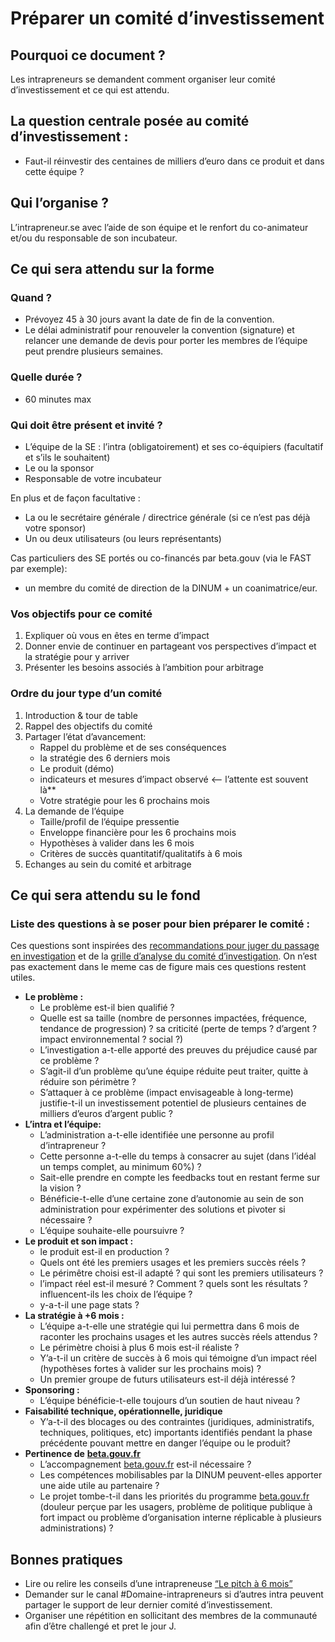 # Préparer un comité d’investissement

## Pourquoi ce document ? <a id="pourquoi-ce-document"></a>

Les intrapreneurs se demandent comment organiser leur comité d’investissement et ce qui est attendu.

## La question centrale posée au comité d’investissement : <a id="la-question-centrale-posee-au-comite-dinvestissement"></a>

* Faut-il réinvestir des centaines de milliers d’euro dans ce produit et dans cette équipe ?

## Qui l’organise ? <a id="qui-lorganise"></a>

L’intrapreneur.se avec l’aide de son équipe et le renfort du co-animateur et/ou du responsable de son incubateur.

## Ce qui sera attendu sur la forme <a id="ce-qui-sera-attendu-sur-la-forme"></a>

### Quand ? <a id="quand"></a>

* Prévoyez 45 à 30 jours avant la date de fin de la convention.
* Le délai administratif pour renouveler la convention \(signature\) et relancer une demande de devis pour porter les membres de l’équipe peut prendre plusieurs semaines.

### Quelle durée ? <a id="quelle-duree"></a>

* 60 minutes max

### Qui doit être présent et invité ? <a id="qui-doit-etre-present-et-invite"></a>

* L’équipe de la SE : l’intra \(obligatoirement\) et ses co-équipiers \(facultatif et s’ils le souhaitent\)
* Le ou la sponsor
* Responsable de votre incubateur

En plus et de façon facultative :

* La ou le secrétaire générale / directrice générale \(si ce n’est pas déjà votre sponsor\)
* Un ou deux utilisateurs \(ou leurs représentants\)

Cas particuliers des SE portés ou co-financés par beta.gouv \(via le FAST par exemple\):

* un membre du comité de direction de la DINUM + un coanimatrice/eur.

### Vos objectifs pour ce comité <a id="vos-objectifs-pour-ce-comite"></a>

1. Expliquer où vous en êtes en terme d’impact
2. Donner envie de continuer en partageant vos perspectives d’impact et la stratégie pour y arriver
3. Présenter les besoins associés à l’ambition pour arbitrage

### Ordre du jour type d’un comité <a id="ordre-du-jour-type-dun-comite"></a>

1. Introduction & tour de table
2. Rappel des objectifs du comité
3. Partager l’état d’avancement:
   * Rappel du problème et de ses conséquences
   * la stratégie des 6 derniers mois
   * Le produit \(démo\)
   * indicateurs et mesures d’impact observé &lt;-- l’attente est souvent là\*\*
   * Votre stratégie pour les 6 prochains mois
4. La demande de l’équipe
   * Taille/profil de l’équipe pressentie
   * Enveloppe financière pour les 6 prochains mois
   * Hypothèses à valider dans les 6 mois
   * Critères de succès quantitatif/qualitatifs à 6 mois
5. Echanges au sein du comité et arbitrage

## Ce qui sera attendu su le fond <a id="ce-qui-sera-attendu-su-le-fond"></a>

### Liste des questions à se poser pour bien préparer le comité : <a id="liste-des-questions-a-se-poser-pour-bien-preparer-le-comite"></a>

Ces questions sont inspirées des [recommandations pour juger du passage en investigation](../la-vie-dune-se/investigation/criteres-devaluation-a-la-fin-dune-investigation.md) et de la [grille d’analyse du comité d’investigation](https://docs.google.com/document/d/1eo751v_vNCucueEBh_ggqb6iJeg4x6IrJuPRWi4Z-Ds/edit#). On n’est pas exactement dans le meme cas de figure mais ces questions restent utiles.

* **Le problème :**
  * Le problème est-il bien qualifié ?
  * Quelle est sa taille \(nombre de personnes impactées, fréquence, tendance de progression\) ? sa criticité \(perte de temps ? d’argent ? impact environnemental ? social ?\)
  * L’investigation a-t-elle apporté des preuves du préjudice causé par ce problème ?
  * S’agit-il d’un problème qu’une équipe réduite peut traiter, quitte à réduire son périmètre ?
  * S’attaquer à ce problème \(impact envisageable à long-terme\) justifie-t-il un investissement potentiel de plusieurs centaines de milliers d’euros d’argent public ?
* **L’intra et l’équipe:**
  * L’administration a-t-elle identifiée une personne au profil d’intrapreneur ?
  * Cette personne a-t-elle du temps à consacrer au sujet \(dans l’idéal un temps complet, au minimum 60%\) ?
  * Sait-elle prendre en compte les feedbacks tout en restant ferme sur la vision ?
  * Bénéficie-t-elle d’une certaine zone d’autonomie au sein de son administration pour expérimenter des solutions et pivoter si nécessaire ?
  * L’équipe souhaite-elle poursuivre ?
* **Le produit et son impact :**
  * le produit est-il en production ?
  * Quels ont été les premiers usages et les premiers succès réels ?
  * Le périmêtre choisi est-il adapté ? qui sont les premiers utilisateurs ?
  * l’impact réel est-il mesuré ? Comment ? quels sont les résultats ? influencent-ils les choix de l’équipe ?
  * y-a-t-il une page stats ?
* **La stratégie à +6 mois :**
  * L’équipe a-t-elle une stratégie qui lui permettra dans 6 mois de raconter les prochains usages et les autres succès réels attendus ?
  * Le périmètre choisi à plus 6 mois est-il réaliste ?
  * Y’a-t-il un critère de succès à 6 mois qui témoigne d’un impact réel \(hypothèses fortes à valider sur les prochains mois\) ?
  * Un premier groupe de futurs utilisateurs est-il déjà intéressé ?
* **Sponsoring :**
  * L’équipe bénéficie-t-elle toujours d’un soutien de haut niveau ?
* **Faisabilité technique, opérationnelle, juridique**
  * Y’a-t-il des blocages ou des contraintes \(juridiques, administratifs, techniques, politiques, etc\) importants identifiés pendant la phase précédente pouvant mettre en danger l’équipe ou le produit?
* **Pertinence de** [**beta.gouv.fr**](http://beta.gouv.fr/)​
  * L’accompagnement [beta.gouv.fr](http://beta.gouv.fr/) est-il nécessaire ?
  * Les compétences mobilisables par la DINUM peuvent-elles apporter une aide utile au partenaire ?
  * Le projet tombe-t-il dans les priorités du programme [beta.gouv.fr](http://beta.gouv.fr/) \(douleur perçue par les usagers, problème de politique publique à fort impact ou problème d’organisation interne réplicable à plusieurs administrations\) ?

## Bonnes pratiques <a id="bonnes-pratiques"></a>

* Lire ou relire les conseils d’une intrapreneuse [“Le pitch à 6 mois”](https://blog.beta.gouv.fr/mtes/2018/10/05/le-pitch-a-6-mois/)​
* Demander sur le canal \#Domaine-intrapreneurs si d’autres intra peuvent partager le support de leur dernier comité d’investissement.
* Organiser une répétition en sollicitant des membres de la communauté afin d’être challengé et pret le jour J.

